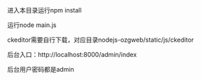 
进入本目录运行npm install


运行node main.js


ckeditor需要自行下载，对应目录nodejs-ozgweb/static/js/ckeditor


后台入口：http://localhost:8000/admin/index


后台用户密码都是admin
